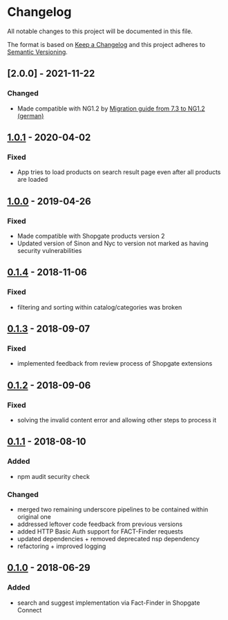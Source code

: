 # Changelog

All notable changes to this project will be documented in this file.

The format is based on [Keep a Changelog](http://keepachangelog.com/) and this project adheres to [Semantic Versioning](http://semver.org/).

## [2.0.0] - 2021-11-22
### Changed
- Made compatible with NG1.2 by [Migration guide from 7.3 to NG1.2 (german)](https://doku.fact-finder.de/doc/latest/fact-finder-integration/migration-guides/migration-guide-7-3-zu-ng-1-2-rest)

## [1.0.1] - 2020-04-02
### Fixed
- App tries to load products on search result page even after all products are loaded

## [1.0.0] - 2019-04-26
### Fixed
- Made compatible with Shopgate products version 2
- Updated version of Sinon and Nyc to version not marked as having security vulnerabilities

## [0.1.4] - 2018-11-06
### Fixed
- filtering and sorting within catalog/categories was broken

## [0.1.3] - 2018-09-07
### Fixed
- implemented feedback from review process of Shopgate extensions

## [0.1.2] - 2018-09-06
### Fixed
- solving the invalid content error and allowing other steps to process it

## [0.1.1] - 2018-08-10
### Added
- npm audit security check

### Changed
- merged two remaining underscore pipelines to be contained within original one
- addressed leftover code feedback from previous versions
- added HTTP Basic Auth support for FACT-Finder requests
- updated dependencies + removed deprecated nsp dependency
- refactoring + improved logging

## [0.1.0] - 2018-06-29
### Added
- search and suggest implementation via Fact-Finder in Shopgate Connect

[1.0.1]: https://github.com/shopgate/ext-search-fact-finder/compare/v1.0.0...v1.0.1
[1.0.0]: https://github.com/shopgate/ext-search-fact-finder/compare/v0.1.4...v1.0.0
[0.1.4]: https://github.com/shopgate/ext-search-fact-finder/compare/v0.1.3...v0.1.4
[0.1.3]: https://github.com/shopgate/ext-search-fact-finder/compare/v0.1.2...v0.1.3
[0.1.2]: https://github.com/shopgate/ext-search-fact-finder/compare/v0.1.1...v0.1.2
[0.1.1]: https://github.com/shopgate/ext-search-fact-finder/compare/v0.1.0...v0.1.1
[0.1.0]: https://github.com/shopgate/ext-search-fact-finder/tree/v0.1.0
